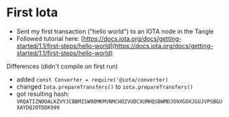 # First Iota
- Sent my first transaction ("hello world") to an IOTA node in the Tangle
- Followed tutorial here: [https://docs.iota.org/docs/getting-started/1.1/first-steps/hello-world](https://docs.iota.org/docs/getting-started/1.1/first-steps/hello-world)

Differences (didn't compile on first run)
- added `const Converter = require('@iota/converter)`
- changed `Iota.prepareTransfers()` to `iota.prepareTransfers()`
- got resulting hash: `VRQATIZNOOALKZVYJCBBMISW9DMKMVNMCHOZVUDCXUMHQSBWMDJO9XGOXJGUJVPSBGUXAYDQJOTDDK999`